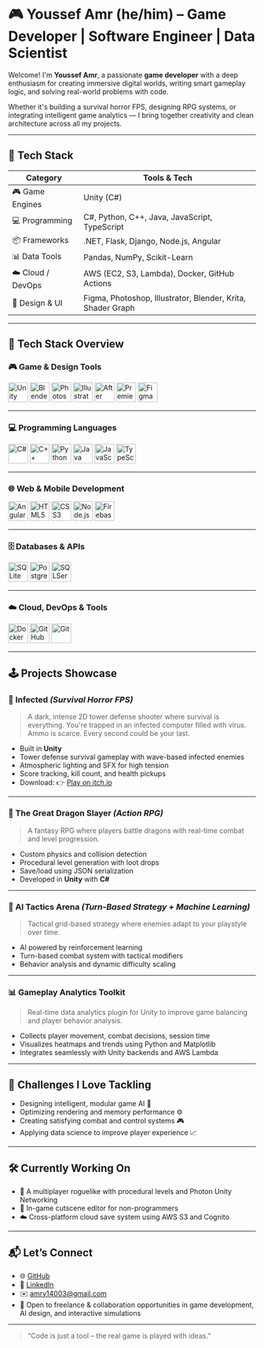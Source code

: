 # 🎮 Youssef Amr (he/him) – Game Developer | Software Engineer | Data Scientist

Welcome! I'm **Youssef Amr**, a passionate **game developer** with a deep enthusiasm for creating immersive digital worlds, writing smart gameplay logic, and solving real-world problems with code.

Whether it's building a survival horror FPS, designing RPG systems, or integrating intelligent game analytics — I bring together creativity and clean architecture across all my projects.

---

## 🧰 Tech Stack

| Category            | Tools & Tech                                           |
|---------------------|--------------------------------------------------------|
| 🎮 Game Engines      | Unity (C#)            |
| 💻 Programming       | C#, Python, C++, Java, JavaScript, TypeScript          |
| 📦 Frameworks        | .NET, Flask, Django, Node.js, Angular                  |
| 📊 Data Tools        | Pandas, NumPy, Scikit-Learn                            |
| ☁️ Cloud / DevOps    | AWS (EC2, S3, Lambda), Docker, GitHub Actions          |
| 🎨 Design & UI       | Figma, Photoshop, Illustrator, Blender, Krita, Shader Graph |

---

## 🚀 Tech Stack Overview

### 🎮 Game & Design Tools
<p align="left">
  <img src="https://cdn.jsdelivr.net/gh/devicons/devicon/icons/unity/unity-original.svg" width="40" alt="Unity" />
  <img src="https://cdn.jsdelivr.net/gh/devicons/devicon/icons/blender/blender-original.svg" width="40" alt="Blender" />
  <img src="https://cdn.jsdelivr.net/gh/devicons/devicon/icons/photoshop/photoshop-plain.svg" width="40" alt="Photoshop" />
  <img src="https://cdn.jsdelivr.net/gh/devicons/devicon/icons/illustrator/illustrator-plain.svg" width="40" alt="Illustrator" />
  <img src="https://cdn.jsdelivr.net/gh/devicons/devicon/icons/aftereffects/aftereffects-plain.svg" width="40" alt="After Effects" />
  <img src="https://cdn.jsdelivr.net/gh/devicons/devicon/icons/premierepro/premierepro-plain.svg" width="40" alt="Premiere Pro" />
  <img src="https://cdn.jsdelivr.net/gh/devicons/devicon/icons/figma/figma-original.svg" width="40" alt="Figma" />
</p>

---

### 💻 Programming Languages
<p align="left">
  <img src="https://cdn.jsdelivr.net/gh/devicons/devicon/icons/csharp/csharp-original.svg" width="40" alt="C#" />
  <img src="https://cdn.jsdelivr.net/gh/devicons/devicon/icons/cplusplus/cplusplus-original.svg" width="40" alt="C++" />
  <img src="https://cdn.jsdelivr.net/gh/devicons/devicon/icons/python/python-original.svg" width="40" alt="Python" />
  <img src="https://cdn.jsdelivr.net/gh/devicons/devicon/icons/java/java-original.svg" width="40" alt="Java" />
  <img src="https://cdn.jsdelivr.net/gh/devicons/devicon/icons/javascript/javascript-original.svg" width="40" alt="JavaScript" />
  <img src="https://cdn.jsdelivr.net/gh/devicons/devicon/icons/typescript/typescript-original.svg" width="40" alt="TypeScript" />
</p>

---

### 🌐 Web & Mobile Development
<p align="left">
  <img src="https://cdn.jsdelivr.net/gh/devicons/devicon/icons/angular/angular-original.svg" width="40" alt="Angular" />
  <img src="https://cdn.jsdelivr.net/gh/devicons/devicon/icons/html5/html5-original.svg" width="40" alt="HTML5" />
  <img src="https://cdn.jsdelivr.net/gh/devicons/devicon/icons/css3/css3-original.svg" width="40" alt="CSS3" />
  <img src="https://cdn.jsdelivr.net/gh/devicons/devicon/icons/nodejs/nodejs-original.svg" width="40" alt="Node.js" />
  <img src="https://cdn.jsdelivr.net/gh/devicons/devicon/icons/firebase/firebase-plain.svg" width="40" alt="Firebase" />
</p>

---

### 🗄️ Databases & APIs
<p align="left">
  <img src="https://cdn.jsdelivr.net/gh/devicons/devicon/icons/sqlite/sqlite-original.svg" width="40" alt="SQLite" />
  <img src="https://cdn.jsdelivr.net/gh/devicons/devicon/icons/postgresql/postgresql-original.svg" width="40" alt="PostgreSQL" />
  <img src="https://cdn.jsdelivr.net/gh/devicons/devicon/icons/microsoftsqlserver/microsoftsqlserver-original.svg" width="40" alt="SQLServer" />
</p>

---

### ☁️ Cloud, DevOps & Tools
<p align="left">
  <img src="https://cdn.jsdelivr.net/gh/devicons/devicon/icons/docker/docker-original.svg" width="40" alt="Docker" />
  <img src="https://cdn.jsdelivr.net/gh/devicons/devicon/icons/github/github-original.svg" width="40" alt="GitHub" />
  <img src="https://cdn.jsdelivr.net/gh/devicons/devicon/icons/git/git-original.svg" width="40" alt="Git" />
</p>

---

## 🕹️ Projects Showcase

### 🧟 Infected *(Survival Horror FPS)*
> A dark, intense 2D tower defense shooter where survival is everything. You're trapped in an infected computer filled with virus. Ammo is scarce. Every second could be your last.

- Built in **Unity**
- Tower defense survival gameplay with wave-based infected enemies
- Atmospheric lighting and SFX for high tension
- Score tracking, kill count, and health pickups  
- Download: 👉 [Play on itch.io](https://orpita-studios.itch.io/infected)

---

### 🐉 The Great Dragon Slayer *(Action RPG)*
> A fantasy RPG where players battle dragons with real-time combat and level progression.

- Custom physics and collision detection  
- Procedural level generation with loot drops  
- Save/load using JSON serialization  
- Developed in **Unity** with **C#**

---

### 🧠 AI Tactics Arena *(Turn-Based Strategy + Machine Learning)*
> Tactical grid-based strategy where enemies adapt to your playstyle over time.

- AI powered by reinforcement learning  
- Turn-based combat system with tactical modifiers  
- Behavior analysis and dynamic difficulty scaling  

---

### 📊 Gameplay Analytics Toolkit
> Real-time data analytics plugin for Unity to improve game balancing and player behavior analysis.

- Collects player movement, combat decisions, session time  
- Visualizes heatmaps and trends using Python and Matplotlib  
- Integrates seamlessly with Unity backends and AWS Lambda  

---

## 🧗 Challenges I Love Tackling

- Designing intelligent, modular game AI 👾  
- Optimizing rendering and memory performance ⚙️  
- Creating satisfying combat and control systems 🎮  
- Applying data science to improve player experience 📈  

---

## 🛠 Currently Working On

- 🔄 A multiplayer roguelike with procedural levels and Photon Unity Networking  
- 🎨 In-game cutscene editor for non-programmers  
- ☁️ Cross-platform cloud save system using AWS S3 and Cognito  

---

## 📬 Let’s Connect

- 🌐 [GitHub](https://github.com/Quantum-Youssef-Amr)  
- 🧠 [LinkedIn](https://www.linkedin.com/in/youssef-amr-2ba9962b5/)  
- ✉️ amry14003@gmail.com  
- 💬 Open to freelance & collaboration opportunities in game development, AI design, and interactive simulations  

---

> “Code is just a tool – the real game is played with ideas.”
